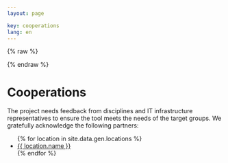 ```yaml
---
layout: page

key: cooperations
lang: en
---
```


<link rel="stylesheet" href="{{ site.baseurl }}/css/leaflet.css" />

<script>
    var _locations = {{ site.data.gen.locations | jsonify }};
</script>

{% raw  %}
<script id="popup-template" type="text/x-handlebars-template">

<h4>{{name}}</h4>

<dl>
    {{#if url}}
        <dt>URL</dt>
        <dd><a href="{{url}}" target="_blank">{{url}}</a></dd>
    {{/if}}
    {{#if contact}}
        <dt>Contact</dt>
        <dd>{{contact}}</dd>
    {{/if}}
    {{#if discipline}}
        <dt>Discipline</dt>
        <dd>{{discipline}}</dd>
    {{/if}}
    {{#if description}}
        <dt>Description</dt>
        <dd>{{description}}</dd>
    {{/if}}
</dl>

</script>

<script id="legend-template" type="text/x-handlebars-template">

<p>
    <img src="/img/icons/marker-icon-blue.png" /> Production instances
</p>
<p>
    <img src="/img/icons/marker-icon-grey.png" /> Testing instances
</p>

</script>
{% endraw %}

<script src="{{ site.baseurl }}/js/handlebars.min.js"></script>
<script src="{{ site.baseurl }}/js/leaflet.js"></script>
<script src="{{ site.baseurl }}/js/map.js"></script>

<div id="map" class="map"></div>

Cooperations
============

The project needs feedback from disciplines and IT infrastructure representatives to ensure the tool meets the needs of the target groups. We gratefully acknowledge the following partners:

<ul>
{% for location in site.data.gen.locations %}
    <li>
        <a href="{{ location.url }}">{{ location.name }}</a>
    </li>
{% endfor %}
</ul>
